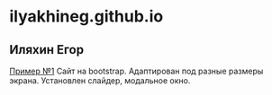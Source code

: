 # ilyakhineg.github.io
## Иляхин Егор
   
[Пример №1](https://ilyakhineg.github.io/Project3/src/ "")
    Сайт на bootstrap. Адаптирован под разные размеры экрана. Установлен слайдер, модальное окно.
